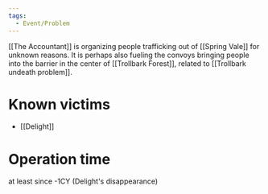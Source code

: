 ```yaml
---
tags:
  - Event/Problem
---
```

[[The Accountant]] is organizing people trafficking out of [[Spring Vale]] for unknown reasons. It is perhaps also fueling the convoys bringing people into the barrier in the center of [[Trollbark Forest]], related to [[Trollbark undeath problem]]. 

# Known victims
- [[Delight]]

# Operation time
at least since -1CY (Delight's disappearance)
